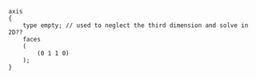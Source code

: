     axis
    {
        type empty; // used to neglect the third dimension and solve in 2D??
        faces
        (
            (0 1 1 0)           
        );
    }